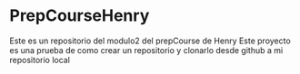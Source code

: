 # PrepCourseHenry
Este es un repositorio del modulo2 del prepCourse de Henry
Este proyecto es una prueba de como crear un repositorio y clonarlo desde github a mi repositorio local 